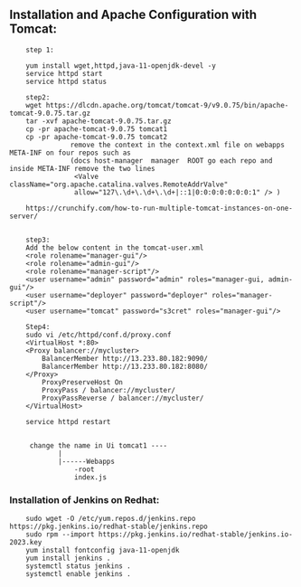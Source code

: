 ## Installation and Apache Configuration with Tomcat:

		step 1:
		
		yum install wget,httpd,java-11-openjdk-devel -y
		service httpd start
		service httpd status
		
		step2:
		wget https://dlcdn.apache.org/tomcat/tomcat-9/v9.0.75/bin/apache-tomcat-9.0.75.tar.gz
		tar -xvf apache-tomcat-9.0.75.tar.gz
		cp -pr apache-tomcat-9.0.75 tomcat1
		cp -pr apache-tomcat-9.0.75 tomcat2
			       remove the context in the context.xml file on webapps META-INF on four repos such as 
			       (docs host-manager  manager  ROOT go each repo and inside META-INF remove the two lines
		    		<Valve className="org.apache.catalina.valves.RemoteAddrValve"
		         	allow="127\.\d+\.\d+\.\d+|::1|0:0:0:0:0:0:0:1" /> )
		
		https://crunchify.com/how-to-run-multiple-tomcat-instances-on-one-server/
		
		
		step3:
		Add the below content in the tomcat-user.xml
		<role rolename="manager-gui"/>
		<role rolename="admin-gui"/>
		<role rolename="manager-script"/>
		<user username="admin" password="admin" roles="manager-gui, admin-gui"/>
		<user username="deployer" password="deployer" roles="manager-script"/>
		<user username="tomcat" password="s3cret" roles="manager-gui"/>
		
		Step4:
		sudo vi /etc/httpd/conf.d/proxy.conf
		<VirtualHost *:80>
		<Proxy balancer://mycluster>
		    BalancerMember http://13.233.80.182:9090/
		    BalancerMember http://13.233.80.182:8080/
		</Proxy>
		    ProxyPreserveHost On
		    ProxyPass / balancer://mycluster/
		    ProxyPassReverse / balancer://mycluster/
		</VirtualHost>
		
		service httpd restart
		
		
		 change the name in Ui tomcat1 ----
				|
				|------Webapps
					-root
					index.js
					


### Installation of Jenkins on Redhat:
		sudo wget -O /etc/yum.repos.d/jenkins.repo https://pkg.jenkins.io/redhat-stable/jenkins.repo
		sudo rpm --import https://pkg.jenkins.io/redhat-stable/jenkins.io-2023.key
  		yum install fontconfig java-11-openjdk
		yum install jenkins .
 		systemctl status jenkins .
  		systemctl enable jenkins .




































